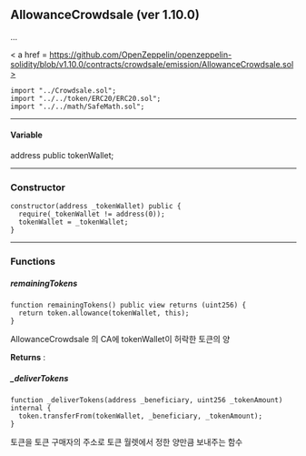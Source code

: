 

## AllowanceCrowdsale  (ver 1.10.0)

...

< a href = https://github.com/OpenZeppelin/openzeppelin-solidity/blob/v1.10.0/contracts/crowdsale/emission/AllowanceCrowdsale.sol>

````
import "../Crowdsale.sol";
import "../../token/ERC20/ERC20.sol";
import "../../math/SafeMath.sol";
````

------



#### Variable

address public tokenWallet; 

------



### Constructor

````
constructor(address _tokenWallet) public {
  require(_tokenWallet != address(0));
  tokenWallet = _tokenWallet;
}
````



------



### Functions



##### remainingTokens 

````
function remainingTokens() public view returns (uint256) {
  return token.allowance(tokenWallet, this);
}
````

AllowanceCrowdsale 의 CA에 tokenWallet이 허락한 토큰의 양

**Returns** : 



##### _deliverTokens

````
function _deliverTokens(address _beneficiary, uint256 _tokenAmount) internal {
  token.transferFrom(tokenWallet, _beneficiary, _tokenAmount);
}
````

토큰을 토큰 구매자의 주소로 토큰 월렛에서 정한 양만큼 보내주는 함수
